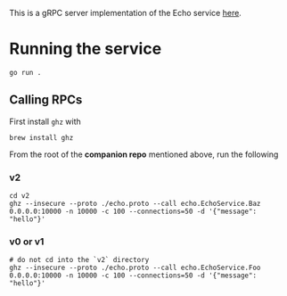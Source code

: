 This is a gRPC server implementation of the Echo service [here](https://github.com/simonsanchez/grpc_echo_proto_two).

# Running the service

```
go run .
```

## Calling RPCs

First install `ghz` with

```
brew install ghz
```

From the root of the **companion repo** mentioned above, run the following

### v2

```
cd v2
ghz --insecure --proto ./echo.proto --call echo.EchoService.Baz 0.0.0.0:10000 -n 10000 -c 100 --connections=50 -d '{"message": "hello"}'
```

### v0 or v1

```
# do not cd into the `v2` directory
ghz --insecure --proto ./echo.proto --call echo.EchoService.Foo 0.0.0.0:10000 -n 10000 -c 100 --connections=50 -d '{"message": "hello"}'
```
